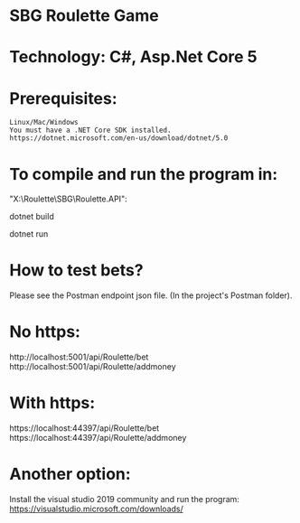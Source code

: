 # SBG Roulette Game

# Technology: C#, Asp.Net Core 5

# Prerequisites:
	Linux/Mac/Windows
	You must have a .NET Core SDK installed.
	https://dotnet.microsoft.com/en-us/download/dotnet/5.0

# To compile and run the program in:

"X:\Roulette\SBG\Roulette.API":

dotnet build


dotnet run


# How to test bets?
Please see the Postman endpoint json file. (In the project's Postman folder).

# No https:
http://localhost:5001/api/Roulette/bet
http://localhost:5001/api/Roulette/addmoney

# With https:
https://localhost:44397/api/Roulette/bet
https://localhost:44397/api/Roulette/addmoney

# Another option:
Install the visual studio 2019 community and run the program:
https://visualstudio.microsoft.com/downloads/
